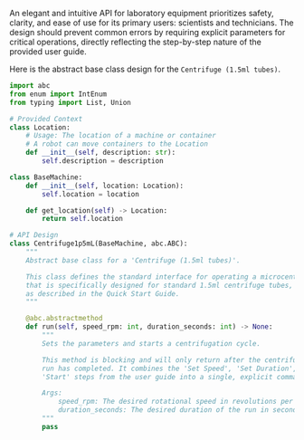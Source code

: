 An elegant and intuitive API for laboratory equipment prioritizes safety, clarity, and ease of use for its primary users: scientists and technicians. The design should prevent common errors by requiring explicit parameters for critical operations, directly reflecting the step-by-step nature of the provided user guide.

Here is the abstract base class design for the `Centrifuge (1.5ml tubes)`.

```python
import abc
from enum import IntEnum
from typing import List, Union

# Provided Context
class Location:
    # Usage: The location of a machine or container
    # A robot can move containers to the Location
    def __init__(self, description: str):
        self.description = description

class BaseMachine:
    def __init__(self, location: Location):
        self.location = location

    def get_location(self) -> Location:
        return self.location

# API Design
class Centrifuge1p5mL(BaseMachine, abc.ABC):
    """
    Abstract base class for a 'Centrifuge (1.5ml tubes)'.

    This class defines the standard interface for operating a microcentrifuge
    that is specifically designed for standard 1.5ml centrifuge tubes,
    as described in the Quick Start Guide.
    """

    @abc.abstractmethod
    def run(self, speed_rpm: int, duration_seconds: int) -> None:
        """
        Sets the parameters and starts a centrifugation cycle.

        This method is blocking and will only return after the centrifugation
        run has completed. It combines the 'Set Speed', 'Set Duration', and
        'Start' steps from the user guide into a single, explicit command.

        Args:
            speed_rpm: The desired rotational speed in revolutions per minute (RPM).
            duration_seconds: The desired duration of the run in seconds.
        """
        pass

```